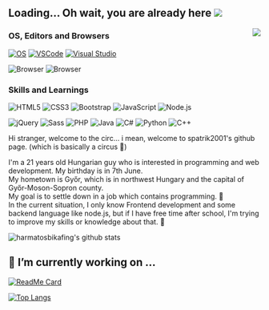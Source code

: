 ## Loading... Oh wait, you are already here <img src="5176_thinking.gif">

<img align="right" src="https://cbswire.dk/wp-content/uploads/2019/01/giphy-muppet.gif">

### OS, Editors and Browsers
[![OS](https://img.shields.io/badge/OS-Windows-informational?style=flat-square&logo=windows&logoColor=white)](https://en.wikipedia.org/wiki/Microsoft_Windows)
[![VSCode](https://img.shields.io/badge/Editor-VSCode-blue?style=flat-square&logo=visual-studio-code&logoColor=white)](https://code.visualstudio.com/)
[![Visual Studio](https://img.shields.io/badge/Editor-Visual_Studio-blue?style=flat-square&logo=visual-studio&logoColor=white)](https://visualstudio.microsoft.com/)

![Browser](https://img.shields.io/badge/BROWSER-Chrome-292e33?style=flat-square&logo=google-chrome&logoColor=fff)
![Browser](https://img.shields.io/badge/BROWSER-Opera-292e33?style=flat-square&logo=opera&logoColor=fff)

### Skills and Learnings

![HTML5](https://img.shields.io/badge/_-HTML5-292e33?style=flat-square&logo=html5&logoColor=white)
![CSS3](https://img.shields.io/badge/_-CSS3-292e33?style=flat-square&logo=css3)
![Bootstrap](https://img.shields.io/badge/_-Bootstrap-292e33?style=flat-square&logo=bootstrap)
![JavaScript](https://img.shields.io/badge/_-JavaScript-292e33?style=flat-square&logo=javascript&logoColor=fff)
![Node.js](https://img.shields.io/badge/_-Node.js-292e33?style=flat-square&logo=node.js&logoColor=white)

![jQuery](https://img.shields.io/badge/_-jQuery-292e33?style=flat-square&logo=jQuery&logoColor=fff)
![Sass](https://img.shields.io/badge/_-Sass-292e33?style=flat-square&logo=sass&logoColor=white)
![PHP](https://img.shields.io/badge/_-PHP-292e33?style=flat-square&logo=php&logoColor=white)
![Java](https://img.shields.io/badge/_-Java-292e33?style=flat-square&logo=java&logoColor=white)
![C#](https://img.shields.io/badge/_-C%23-292e33?style=flat-square&logo=c-sharp&logoColor=white)
![Python](https://img.shields.io/badge/_-Python-292e33?style=flat-square&logo=python&logoColor=white)
![C++](https://img.shields.io/badge/_-C/C++-292e33?style=flat-square&logo=c%2B%2B&logoColor=white)


Hi stranger, welcome to the circ... i mean, welcome to spatrik2001's github page. (which is basically a circus :circus_tent:)

I'm a 21 years old Hungarian guy who is interested in programming and web development. My birthday is in 7th June.<br>
My hometown is Győr, which is in northwest Hungary and the capital of Győr-Moson-Sopron county.<br>
My goal is to settle down in a job which contains programming. 🤔<br>
In the current situation, I only know Frontend development and some backend language like node.js, but if I have free time after school, I'm trying to improve my skills or knowledge about that. :angel:<br>

![harmatosbikafing's github stats](https://github-readme-stats.vercel.app/api?username=spatrik2001&show_icons=true&theme=radical)

## 🔭 I’m currently working on ...
[![ReadMe Card](https://github-readme-stats.vercel.app/api/pin/?username=spatrik2001&repo=Discord-Bot&show_owner&theme=dracula)](https://github.com/spatrik2001/Discord-Bot)

[![Top Langs](https://github-readme-stats.vercel.app/api/top-langs/?username=spatrik2001&layout=compact&theme=dracula)](https://github.com/spatrik2001/Discord-Bot)
